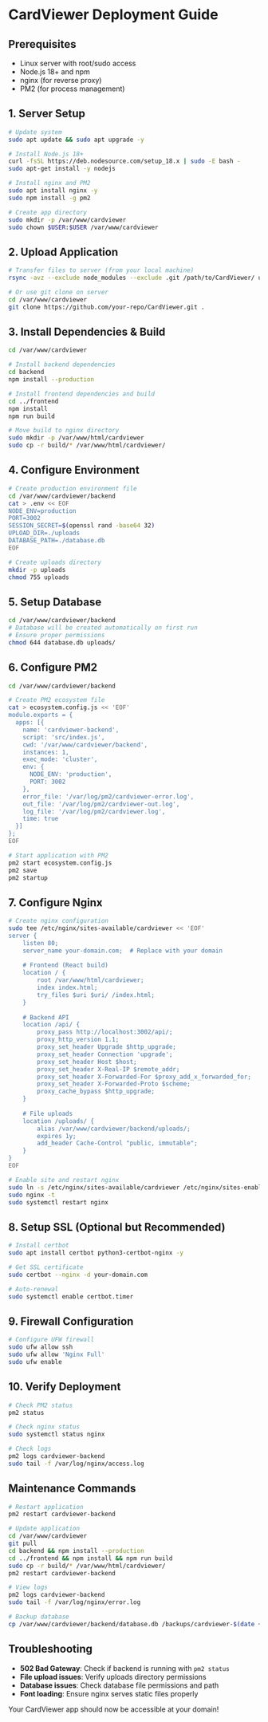 # CardViewer Deployment Guide

## Prerequisites
- Linux server with root/sudo access
- Node.js 18+ and npm
- nginx (for reverse proxy)
- PM2 (for process management)

## 1. Server Setup

```bash
# Update system
sudo apt update && sudo apt upgrade -y

# Install Node.js 18+
curl -fsSL https://deb.nodesource.com/setup_18.x | sudo -E bash -
sudo apt-get install -y nodejs

# Install nginx and PM2
sudo apt install nginx -y
sudo npm install -g pm2

# Create app directory
sudo mkdir -p /var/www/cardviewer
sudo chown $USER:$USER /var/www/cardviewer
```

## 2. Upload Application

```bash
# Transfer files to server (from your local machine)
rsync -avz --exclude node_modules --exclude .git /path/to/CardViewer/ user@server:/var/www/cardviewer/

# Or use git clone on server
cd /var/www/cardviewer
git clone https://github.com/your-repo/CardViewer.git .
```

## 3. Install Dependencies & Build

```bash
cd /var/www/cardviewer

# Install backend dependencies
cd backend
npm install --production

# Install frontend dependencies and build
cd ../frontend
npm install
npm run build

# Move build to nginx directory
sudo mkdir -p /var/www/html/cardviewer
sudo cp -r build/* /var/www/html/cardviewer/
```

## 4. Configure Environment

```bash
# Create production environment file
cd /var/www/cardviewer/backend
cat > .env << EOF
NODE_ENV=production
PORT=3002
SESSION_SECRET=$(openssl rand -base64 32)
UPLOAD_DIR=./uploads
DATABASE_PATH=./database.db
EOF

# Create uploads directory
mkdir -p uploads
chmod 755 uploads
```

## 5. Setup Database

```bash
cd /var/www/cardviewer/backend
# Database will be created automatically on first run
# Ensure proper permissions
chmod 644 database.db uploads/
```

## 6. Configure PM2

```bash
cd /var/www/cardviewer/backend

# Create PM2 ecosystem file
cat > ecosystem.config.js << 'EOF'
module.exports = {
  apps: [{
    name: 'cardviewer-backend',
    script: 'src/index.js',
    cwd: '/var/www/cardviewer/backend',
    instances: 1,
    exec_mode: 'cluster',
    env: {
      NODE_ENV: 'production',
      PORT: 3002
    },
    error_file: '/var/log/pm2/cardviewer-error.log',
    out_file: '/var/log/pm2/cardviewer-out.log',
    log_file: '/var/log/pm2/cardviewer.log',
    time: true
  }]
};
EOF

# Start application with PM2
pm2 start ecosystem.config.js
pm2 save
pm2 startup
```

## 7. Configure Nginx

```bash
# Create nginx configuration
sudo tee /etc/nginx/sites-available/cardviewer << 'EOF'
server {
    listen 80;
    server_name your-domain.com;  # Replace with your domain
    
    # Frontend (React build)
    location / {
        root /var/www/html/cardviewer;
        index index.html;
        try_files $uri $uri/ /index.html;
    }
    
    # Backend API
    location /api/ {
        proxy_pass http://localhost:3002/api/;
        proxy_http_version 1.1;
        proxy_set_header Upgrade $http_upgrade;
        proxy_set_header Connection 'upgrade';
        proxy_set_header Host $host;
        proxy_set_header X-Real-IP $remote_addr;
        proxy_set_header X-Forwarded-For $proxy_add_x_forwarded_for;
        proxy_set_header X-Forwarded-Proto $scheme;
        proxy_cache_bypass $http_upgrade;
    }
    
    # File uploads
    location /uploads/ {
        alias /var/www/cardviewer/backend/uploads/;
        expires 1y;
        add_header Cache-Control "public, immutable";
    }
}
EOF

# Enable site and restart nginx
sudo ln -s /etc/nginx/sites-available/cardviewer /etc/nginx/sites-enabled/
sudo nginx -t
sudo systemctl restart nginx
```

## 8. Setup SSL (Optional but Recommended)

```bash
# Install certbot
sudo apt install certbot python3-certbot-nginx -y

# Get SSL certificate
sudo certbot --nginx -d your-domain.com

# Auto-renewal
sudo systemctl enable certbot.timer
```

## 9. Firewall Configuration

```bash
# Configure UFW firewall
sudo ufw allow ssh
sudo ufw allow 'Nginx Full'
sudo ufw enable
```

## 10. Verify Deployment

```bash
# Check PM2 status
pm2 status

# Check nginx status
sudo systemctl status nginx

# Check logs
pm2 logs cardviewer-backend
sudo tail -f /var/log/nginx/access.log
```

## Maintenance Commands

```bash
# Restart application
pm2 restart cardviewer-backend

# Update application
cd /var/www/cardviewer
git pull
cd backend && npm install --production
cd ../frontend && npm install && npm run build
sudo cp -r build/* /var/www/html/cardviewer/
pm2 restart cardviewer-backend

# View logs
pm2 logs cardviewer-backend
sudo tail -f /var/log/nginx/error.log

# Backup database
cp /var/www/cardviewer/backend/database.db /backups/cardviewer-$(date +%Y%m%d).db
```

## Troubleshooting

- **502 Bad Gateway**: Check if backend is running with `pm2 status`
- **File upload issues**: Verify uploads directory permissions
- **Database issues**: Check database file permissions and path
- **Font loading**: Ensure nginx serves static files properly

Your CardViewer app should now be accessible at your domain!